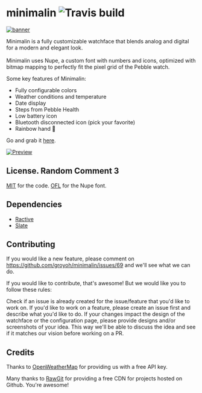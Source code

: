 # minimalin ![Travis build](https://api.travis-ci.org/groyoh/minimalin.svg?branch=master)

[![banner](design/store/marketing-banner.png)](https://apps.getpebble.com/en_US/application/56f93a5361a01637e5000036)

Minimalin is a fully customizable watchface that blends analog and digital for a modern and elegant look. <br><br>
Minimalin uses Nupe, a custom font with numbers and icons, optimized with bitmap mapping to perfectly fit the pixel grid of the Pebble watch.

Some key features of Minimalin:
* Fully configurable colors
* Weather conditions and temperature
* Date display
* Steps from Pebble Health
* Low battery icon
* Bluetooth disconnected icon (pick your favorite)
* Rainbow hand :rainbow:

Go and grab it [here](https://apps.getpebble.com/en_US/application/56f93a5361a01637e5000036).

[![Preview](design/minimalin_preview.png)](https://apps.getpebble.com/en_US/application/56f93a5361a01637e5000036)

## License. Random Comment 3

[MIT](LICENSE.md) for the code.
[OFL](design/font/LICENSE.md) for the Nupe font.

## Dependencies

* [Ractive](https://github.com/ractivejs/ractive/blob/dev/LICENSE.md)
* [Slate](https://github.com/pebble/slate/blob/master/LICENSE)

## Contributing
If you would like a new feature, please comment on https://github.com/groyoh/minimalin/issues/69 and we'll see what we can do.

If you would like to contribute, that's awesome! But we would like you to follow these rules:

Check if an issue is already created for the issue/feature that you'd like to work on. If you'd like to work on a feature, please create an issue first and describe what you'd like to do. If your changes impact the design of the watchface or the configuration page, please provide designs and/or screenshots of your idea.
This way we'll be able to discuss the idea and see if it matches our vision before working on a PR.

## Credits

Thanks to [OpenWeatherMap](http://openweathermap.org/) for providing us with a free API key.

Many thanks to [RawGit](https://rawgit.com/) for providing a free CDN for projects hosted on Github. You're awesome!
